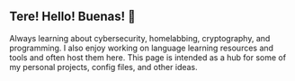 ## Tere! Hello! Buenas! 👋

Always learning about cybersecurity, homelabbing, cryptography, and programming. I also enjoy working on language learning resources and tools and often host them here. This page is intended as a hub for some of my personal projects, config files, and other ideas.
